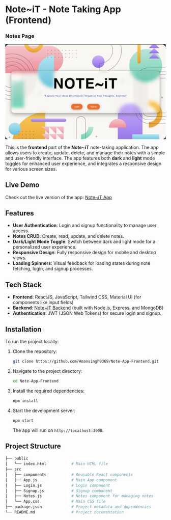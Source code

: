 # Note~iT - Note Taking App (Frontend)
### Notes Page
![Notes Page](./images/main_page.png)

This is the **frontend** part of the **Note~iT** note-taking application. The app allows users to create, update, delete, and manage their notes with a simple and user-friendly interface. The app features both **dark** and **light** mode toggles for enhanced user experience, and integrates a responsive design for various screen sizes.

## Live Demo

Check out the live version of the app: [Note~iT App](https://note-app-frontend-beta.vercel.app/)

## Features

- **User Authentication**: Login and signup functionality to manage user access.
- **Notes CRUD**: Create, read, update, and delete notes.
- **Dark/Light Mode Toggle**: Switch between dark and light mode for a personalized user experience.
- **Responsive Design**: Fully responsive design for mobile and desktop views.
- **Loading Spinners**: Visual feedback for loading states during note fetching, login, and signup processes.

## Tech Stack

- **Frontend**: ReactJS, JavaScript, Tailwind CSS, Material UI (for components like input fields)
- **Backend**: [Note~iT Backend](https://github.com/Amansingh0369/Note-App.git) (built with Node.js, Express, and MongoDB)
- **Authentication**: JWT (JSON Web Tokens) for secure login and signup.

## Installation

To run the project locally:

1. Clone the repository:
    ```bash
    git clone https://github.com/Amansingh0369/Note-App-Frontend.git
    ```
2. Navigate to the project directory:
    ```bash
    cd Note-App-Frontend
    ```
3. Install the required dependencies:
    ```bash
    npm install
    ```
4. Start the development server:
    ```bash
    npm start
    ```
   The app will run on `http://localhost:3000`.

## Project Structure

```bash
├── public
│   └── index.html           # Main HTML file
├── src
│   ├── components           # Reusable React components
│   ├── App.js               # Main App component
│   ├── Login.js             # Login component
│   ├── Signup.js            # Signup component
│   ├── Notes.js             # Notes component for managing notes
│   └── App.css              # Main CSS file
├── package.json             # Project metadata and dependencies
└── README.md                # Project documentation
